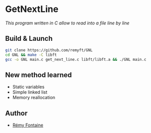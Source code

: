 # GetNextLine
_This program written in C allow to read into a file line by line_

## Build & Launch

```bash
git clone https://github.com/remyft/GNL
cd GNL && make -C libft
gcc -o GNL main.c get_next_line.c libft/libft.a && ./GNL main.c
```

## New method learned

* Static variables
* Simple linked list
* Memory reallocation

## Author

* [Rémy Fontaine](https://github.com/remyft)
